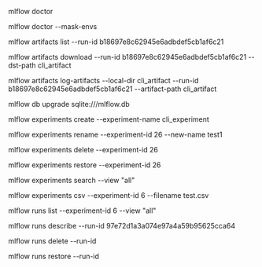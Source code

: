 
mlflow doctor

mlflow doctor --mask-envs

mlflow artifacts list --run-id b18697e8c62945e6adbdef5cb1af6c21

mlflow artifacts download --run-id b18697e8c62945e6adbdef5cb1af6c21 --dst-path cli_artifact

mlflow artifacts log-artifacts --local-dir cli_artifact --run-id b18697e8c62945e6adbdef5cb1af6c21 --artifact-path cli_artifact

mlflow db upgrade sqlite:///mlflow.db

mlflow experiments create --experiment-name cli_experiment

mlflow experiments rename --experiment-id 26 --new-name test1

mlflow experiments delete --experiment-id 26

mlflow experiments restore --experiment-id 26

mlflow experiments search --view "all" 

mlflow experiments csv --experiment-id 6 --filename test.csv

mlflow runs list --experiment-id 6 --view "all"

mlflow runs describe --run-id 97e72d1a3a074e97a4a59b95625cca64

mlflow runs delete --run-id 

mlflow runs restore --run-id 






